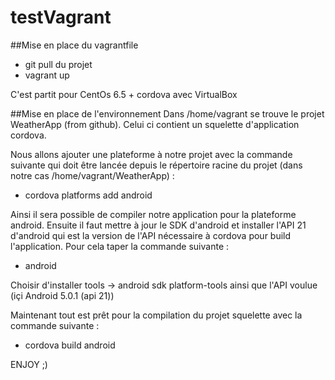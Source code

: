 # testVagrant
##Mise en place du vagrantfile

- git pull du projet 
- vagrant up

C'est partit pour CentOs 6.5 + cordova avec VirtualBox

##Mise en place de l'environnement
Dans /home/vagrant se trouve le projet WeatherApp (from github). Celui ci contient un squelette d'application cordova.

Nous allons ajouter une plateforme à notre projet avec la commande suivante qui doit être lancée depuis le répertoire racine du projet (dans notre cas /home/vagrant/WeatherApp)  :

- cordova platforms add android

Ainsi il sera possible de compiler notre application pour la plateforme android. Ensuite il faut mettre à jour le SDK d'android et installer l'API 21 d'android qui est la version de l'API nécessaire à cordova pour build l'application. Pour cela taper la commande suivante : 

- android

Choisir d'installer tools -> android sdk platform-tools ainsi que l'API voulue (içi Android 5.0.1 (api 21))

Maintenant tout est prêt pour la compilation du projet squelette avec la commande suivante :

- cordova build android 

ENJOY ;) 
